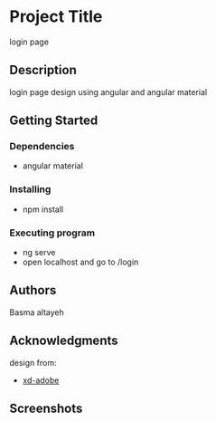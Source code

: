 # Project Title

login page

## Description

login page design using angular and angular material
## Getting Started

### Dependencies

* angular material

### Installing

* npm install

### Executing program

* ng serve
* open localhost and go to /login

## Authors

Basma altayeh  

## Acknowledgments

design from:
* [xd-adobe]([https://github.com/matiassingers/awesome-readme](https://xd.adobe.com/view/270a2b43-d317-4409-aa9a-b5b80c5f37f5-7259/screen/eb58b273-892e-4662-aa98-27443319e0af/specs/))

## Screenshots
